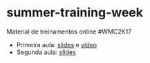 # summer-training-week
Material de treinamentos online #WMC2K17

- Primeira aula: [slides](https://goo.gl/PvNojF) e [vídeo](https://www.youtube.com/watch?v=owefhaTT0AQ)
- Segunda aula: [slides](https://goo.gl/JmjeKg)
